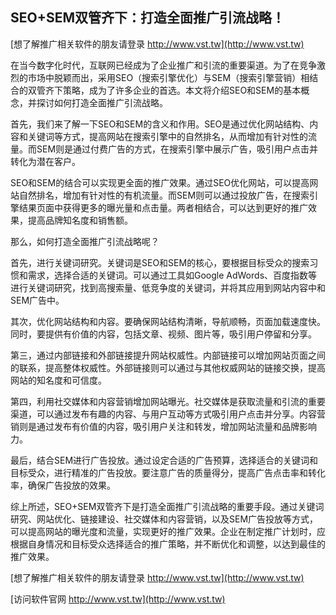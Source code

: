 ## **SEO+SEM双管齐下：打造全面推广引流战略！**

[想了解推广相关软件的朋友请登录 http://www.vst.tw](http://www.vst.tw)

在当今数字化时代，互联网已经成为了企业推广和引流的重要渠道。为了在竞争激烈的市场中脱颖而出，采用SEO（搜索引擎优化）与SEM（搜索引擎营销）相结合的双管齐下策略，成为了许多企业的首选。本文将介绍SEO和SEM的基本概念，并探讨如何打造全面推广引流战略。

首先，我们来了解一下SEO和SEM的含义和作用。SEO是通过优化网站结构、内容和关键词等方式，提高网站在搜索引擎中的自然排名，从而增加有针对性的流量。而SEM则是通过付费广告的方式，在搜索引擎中展示广告，吸引用户点击并转化为潜在客户。

SEO和SEM的结合可以实现更全面的推广效果。通过SEO优化网站，可以提高网站自然排名，增加有针对性的有机流量。而SEM则可以通过投放广告，在搜索引擎结果页面中获得更多的曝光量和点击量。两者相结合，可以达到更好的推广效果，提高品牌知名度和销售额。

那么，如何打造全面推广引流战略呢？

首先，进行关键词研究。关键词是SEO和SEM的核心，要根据目标受众的搜索习惯和需求，选择合适的关键词。可以通过工具如Google AdWords、百度指数等进行关键词研究，找到高搜索量、低竞争度的关键词，并将其应用到网站内容中和SEM广告中。

其次，优化网站结构和内容。要确保网站结构清晰，导航顺畅，页面加载速度快。同时，要提供有价值的内容，包括文章、视频、图片等，吸引用户停留和分享。

第三，通过内部链接和外部链接提升网站权威性。内部链接可以增加网站页面之间的联系，提高整体权威性。外部链接则可以通过与其他权威网站的链接交换，提高网站的知名度和可信度。

第四，利用社交媒体和内容营销增加网站曝光。社交媒体是获取流量和引流的重要渠道，可以通过发布有趣的内容、与用户互动等方式吸引用户点击并分享。内容营销则是通过发布有价值的内容，吸引用户关注和转发，增加网站流量和品牌影响力。

最后，结合SEM进行广告投放。通过设定合适的广告预算，选择适合的关键词和目标受众，进行精准的广告投放。要注意广告的质量得分，提高广告点击率和转化率，确保广告投放的效果。

综上所述，SEO+SEM双管齐下是打造全面推广引流战略的重要手段。通过关键词研究、网站优化、链接建设、社交媒体和内容营销，以及SEM广告投放等方式，可以提高网站的曝光度和流量，实现更好的推广效果。企业在制定推广计划时，应根据自身情况和目标受众选择适合的推广策略，并不断优化和调整，以达到最佳的推广效果。

[想了解推广相关软件的朋友请登录 http://www.vst.tw](http://www.vst.tw)


[访问软件官网 http://www.vst.tw](http://www.vst.tw)
